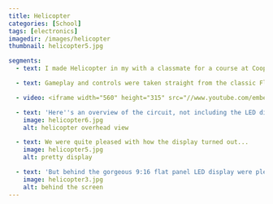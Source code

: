```yaml
---
title: Helicopter
categories: [School]
tags: [electronics]
imagedir: /images/helicopter
thumbnail: helicopter5.jpg

segments:
  - text: I made Helicopter in my with a classmate for a course at Cooper called ECE150 Digial Logic Design, in my fist semester here. The course gives students a rundown in Boolean logic and breadboarding basic digital circuits using mostly CMOS logic components.

  - text: Gameplay and controls were taken straight from the classic Flash game, although we scaled down the graphical complexity slightly. 

  - video: <iframe width="560" height="315" src="//www.youtube.com/embed/q_8vzI57scU?list=UUkZWlgLuscRlYebpgWH9lig" frameborder="0" allowfullscreen></iframe>

  - text: 'Here''s an overview of the circuit, not including the LED display. Clockwise from top left: side scrolling display shift registers, collision detection and cave generation, startup sequence, and player motion.' 
    image: helicopter6.jpg
    alt: helicopter overhead view

  - text: We were quite pleased with how the display turned out...
    image: helicopter5.jpg
    alt: pretty display

  - text: 'But behind the gorgeous 9:16 flat panel LED display were plenty more wires than we were prepared to deal with.'
    image: helicopter3.jpg
    alt: behind the screen
---
```

